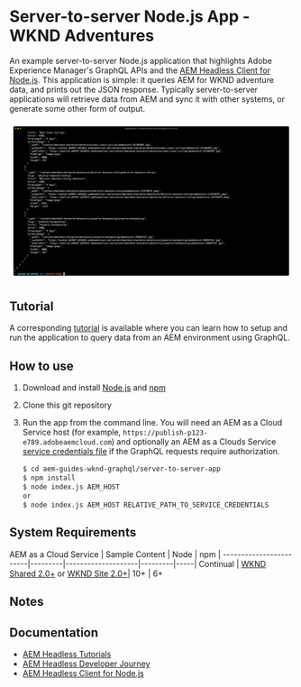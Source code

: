 # Server-to-server Node.js App - WKND Adventures

An example server-to-server Node.js application that highlights Adobe Experience Manager's GraphQL APIs and the [AEM Headless Client for Node.js](https://github.com/adobe/aem-headless-client-nodejs). This application is simple: it queries AEM for WKND adventure data, and prints out the JSON response. Typically server-to-server applications will retrieve data from AEM and sync it with other systems, or generate some other form of output.

![Server-to-server app screenshot](./docs/server-to-server-screenshot.png)

## Tutorial

A corresponding [tutorial](https://experienceleague.adobe.com/docs/experience-manager-learn/getting-started-with-aem-headless/graphql/multi-step/setup.html) is available where you can learn how to setup and run the application to query data from an AEM environment using GraphQL.

## How to use

1. Download and install [Node.js](https://nodejs.org/en/) and [npm](https://www.npmjs.com/)
1. Clone this git repository
1. Run the app from the command line. You will need an AEM as a Cloud Service host (for example, `https://publish-p123-e789.adobeaemcloud.com`) and optionally an AEM as a Clouds Service [service credentials file](https://experienceleague.adobe.com/docs/experience-manager-cloud-service/content/implementing/developing/generating-access-tokens-for-server-side-apis.html) if the GraphQL requests require authorization.

    ```shell
    $ cd aem-guides-wknd-graphql/server-to-server-app
    $ npm install
    $ node index.js AEM_HOST
    or 
    $ node index.js AEM_HOST RELATIVE_PATH_TO_SERVICE_CREDENTIALS
    ```

## System Requirements

 AEM as a Cloud Service | Sample Content | Node   | npm | 
------------------------|---------|--------------------|---------|-----|
Continual               |  [WKND Shared 2.0+](https://github.com/adobe/aem-guides-wknd-shared/releases/latest) or [WKND Site 2.0+](https://github.com/adobe/aem-guides-wknd/releases/latest)| 10+  | 6+

## Notes

## Documentation

* [AEM Headless Tutorials](https://experienceleague.adobe.com/docs/experience-manager-learn/getting-started-with-aem-headless/overview.html)
* [AEM Headless Developer Journey](https://experienceleague.adobe.com/docs/experience-manager-cloud-service/headless-journey/developer/overview.html)
* [AEM Headless Client for Node.js](https://github.com/adobe/aem-headless-client-nodejs)



